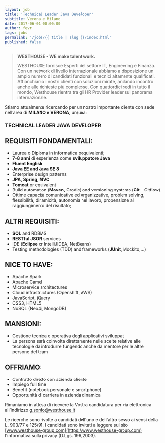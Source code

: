 ```yaml
---
layout: job
title: 'Technical Leader Java Developer'
subtitle: Verona e Milano
date: 2017-06-01 00:00:00
author: fevr
tags: jobs
permalink: '/jobs/{{ title | slug }}/index.html'
published: false
---
```


> **WESTHOUSE - WE make talent work.**
>
> WESTHOUSE fornisce Esperti del settore IT, Engineering e Finanza. Con un network di livello internazionale
> abbiamo a disposizione un ampio numero di candidati funzionali e tecnici altamente qualificati.
> Affianchiamo i nostri clienti con soluzioni mirate, andando incontro anche alle richieste più complesse. Con
> quattordici sedi in tutto il mondo, Westhouse rientra tra gli HR Provider leader sul panorama internazionale.

Stiamo attualmente ricercando per un nostro importante cliente con sede nell’area di **MILANO e VERONA**, un/una:

### TECHNICAL LEADER JAVA DEVELOPER

## REQUISITI FONDAMENTALI:

- Laurea o Diploma in informatica oequivalenti;
- **7-8 anni** di esperienza come **sviluppatore Java**
- **Fluent English**
- **Java EE and Java SE 8**
- Enterprise design patterns
- **JPA, Spring, MVC**
- **Tomcat** or equivalent
- Build automation (**Maven,** Gradle) and versioning systems (**Git** – Gitflow)
- Ottime capacità comunicative ed organizzative, problem solving, flessibilità, dinamicità, autonomia nel lavoro, propensione al raggiungimento del risultato;

## ALTRI REQUISITI:

- **SQL** and RDBMS
- **RESTful JSON** services
- IDE (**Eclipse** or IntelliJIDEA, NetBeans)
- Testing methodologies (TDD) and frameworks (**JUnit**, Mockito,…)

## NICE TO HAVE:

- Apache Spark
- Apache Camel
- Microservice architectures
- Cloud infrastructures (Openshift, AWS)
- JavaScript, jQuery
- CSS3, HTML5
- NoSQL (Neo4j, MongoDB)

## MANSIONI:

- Gestione tecnica e operativa degli applicativi sviluppati
- La persona sarà coinvolta direttamente nelle scelte relative alle tecnologie da introdurre fungendo anche da mentore
  per le altre persone del team

## OFFRIAMO:

- Contratto diretto con azienda cliente
- Impiego full time
- Benefit (notebook personale e smartphone)
- Opportunità di carriera in azienda dinamica

Rimaniamo in attesa di ricevere la Vostra candidatura per via elettronica all’indirizzo [g.sordo@westhouse.it](mailto:g.sordo@westhouse.it)

Le ricerche sono rivolte a candidati dell'uno e dell'altro sesso ai sensi della L. 903/77 e 125/91.
I candidati sono invitati a leggere sul sito [www.westhouse-group.com](https://www.westhouse-group.com)
l'informativa sulla privacy (D.Lgs. 196/2003).
